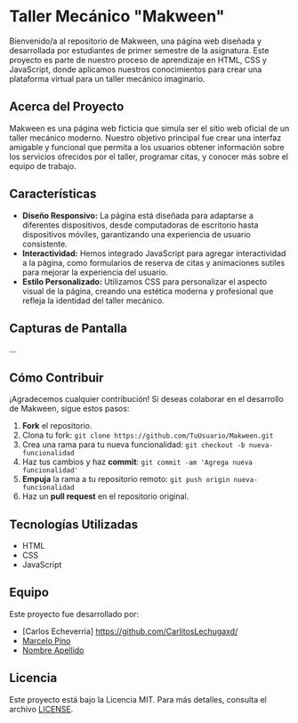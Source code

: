 # Taller Mecánico "Makween"

Bienvenido/a al repositorio de Makween, una página web diseñada y desarrollada por estudiantes de primer semestre de la asignatura. Este proyecto es parte de nuestro proceso de aprendizaje en HTML, CSS y JavaScript, donde aplicamos nuestros conocimientos para crear una plataforma virtual para un taller mecánico imaginario.

## Acerca del Proyecto

Makween es una página web ficticia que simula ser el sitio web oficial de un taller mecánico moderno. Nuestro objetivo principal fue crear una interfaz amigable y funcional que permita a los usuarios obtener información sobre los servicios ofrecidos por el taller, programar citas, y conocer más sobre el equipo de trabajo.

## Características

- **Diseño Responsivo:** La página está diseñada para adaptarse a diferentes dispositivos, desde computadoras de escritorio hasta dispositivos móviles, garantizando una experiencia de usuario consistente.
- **Interactividad:** Hemos integrado JavaScript para agregar interactividad a la página, como formularios de reserva de citas y animaciones sutiles para mejorar la experiencia del usuario.
- **Estilo Personalizado:** Utilizamos CSS para personalizar el aspecto visual de la página, creando una estética moderna y profesional que refleja la identidad del taller mecánico.

## Capturas de Pantalla

...

## Cómo Contribuir

¡Agradecemos cualquier contribución! Si deseas colaborar en el desarrollo de Makween, sigue estos pasos:

1. **Fork** el repositorio.
2. Clona tu fork: `git clone https://github.com/TuUsuario/Makween.git`
3. Crea una rama para tu nueva funcionalidad: `git checkout -b nueva-funcionalidad`
4. Haz tus cambios y haz **commit**: `git commit -am 'Agrega nueva funcionalidad'`
5. **Empuja** la rama a tu repositorio remoto: `git push origin nueva-funcionalidad`
6. Haz un **pull request** en el repositorio original.

## Tecnologías Utilizadas

- HTML
- CSS
- JavaScript

## Equipo

Este proyecto fue desarrollado por:

- [Carlos Echeverria] https://github.com/CarlitosLechugaxd/
- [Marcelo Pino](https://github.com/usuario2)
- [Nombre Apellido](https://github.com/usuario3)

## Licencia

Este proyecto está bajo la Licencia MIT. Para más detalles, consulta el archivo [LICENSE](LICENSE).
